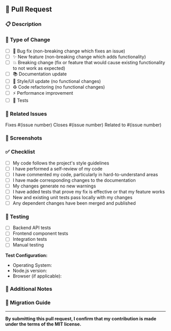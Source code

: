 ## 🚀 Pull Request

### 📋 Description
<!-- Provide a brief description of your changes -->

### 🔧 Type of Change
<!-- Mark with an x the type of change -->
- [ ] 🐛 Bug fix (non-breaking change which fixes an issue)
- [ ] ✨ New feature (non-breaking change which adds functionality)
- [ ] 💥 Breaking change (fix or feature that would cause existing functionality to not work as expected)
- [ ] 📚 Documentation update
- [ ] 🎨 Style/UI update (no functional changes)
- [ ] ♻️ Code refactoring (no functional changes)
- [ ] ⚡ Performance improvement
- [ ] 🧪 Tests

### 🔗 Related Issues
<!-- Link any related issues -->
Fixes #(issue number)
Closes #(issue number)
Related to #(issue number)

### 📸 Screenshots
<!-- If applicable, add screenshots to help explain your changes -->

### ✅ Checklist
<!-- Mark completed items with an x -->
- [ ] My code follows the project's style guidelines
- [ ] I have performed a self-review of my code
- [ ] I have commented my code, particularly in hard-to-understand areas
- [ ] I have made corresponding changes to the documentation
- [ ] My changes generate no new warnings
- [ ] I have added tests that prove my fix is effective or that my feature works
- [ ] New and existing unit tests pass locally with my changes
- [ ] Any dependent changes have been merged and published

### 🧪 Testing
<!-- Describe the tests that you ran to verify your changes -->
- [ ] Backend API tests
- [ ] Frontend component tests
- [ ] Integration tests
- [ ] Manual testing

**Test Configuration:**
- Operating System:
- Node.js version:
- Browser (if applicable):

### 📝 Additional Notes
<!-- Add any additional information or context about the changes -->

### 🔄 Migration Guide
<!-- If this is a breaking change, provide migration instructions -->

---

**By submitting this pull request, I confirm that my contribution is made under the terms of the MIT license.**